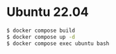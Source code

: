 # Ubuntu 22.04 

```sh
$ docker compose build
$ docker compose up -d
$ docker compose exec ubuntu bash
```
